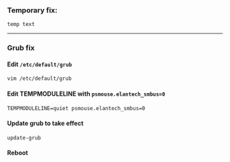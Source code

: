 ### Temporary fix:

```
temp text
```

---

### Grub fix

#### Edit `/etc/default/grub`

```
vim /etc/default/grub
```

#### Edit TEMPMODULELINE with `psmouse.elantech_smbus=0`

```
TEMPMODULELINE=quiet psmouse.elantech_smbus=0
```
#### Update grub to take effect

```
update-grub
```

#### Reboot

